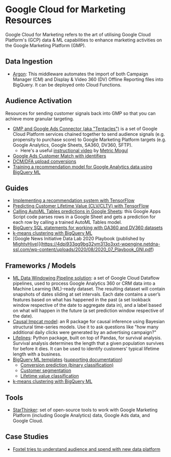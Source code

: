 # Google Cloud for Marketing Resources

Google Cloud for Marketing refers to the art of utilising Google Cloud Platform's (GCP) data & ML capabilities to enhance marketing activities on the Google Marketing Platform (GMP). 

## Data Ingestion
- [Argon](https://github.com/google/argon): This middleware automates the import of both Campaign Manager (CM) and Display & Video 360 (DV) Offline Reporting files into BigQuery. It can be deployed onto Cloud Functions.

## Audience Activation
Resources for sending customer signals back into GMP so that you can achieve more granular targeting.

- [GMP and Google Ads Connector (aka "Tentacles")](https://github.com/GoogleCloudPlatform/cloud-for-marketing/tree/master/marketing-analytics/activation/gmp-googleads-connector) is a set of Google Cloud Platform services chained together to send audience signals (e.g. propensity to purchase score) to Google Marketing Platform targets (e.g. Google Analytics, Google Sheets, SA360, DV360, SFTP). 
    - Here's a useful [instructional video](https://www.youtube.com/watch?v=Fu1k2OVyz0A) by [Metric Mogul](http://www.metricmogul.co.uk/)
- [Google Ads Customer Match with identifiers](https://developers.google.com/adwords/api/docs/guides/remarketing#customer_match_with_email_address_address_or_user_id)
- [DCM/DFA upload conversions](https://developers.google.com/doubleclick-advertisers/guides/conversions_upload)
- [Training a recommendation model for Google Analytics data using BigQuery ML](https://towardsdatascience.com/training-a-recommendation-model-for-google-analytics-data-using-bigquery-ml-2327f9a2e8e9)

## Guides
- [Implementing a recommendation system with TensorFlow](https://github.com/GoogleCloudPlatform/cloud-for-marketing/tree/master/marketing-analytics/personalization/tensorflow-recommendation)
- [Predicting Customer Lifetime Value (CLV/CLTV) with TensorFlow](https://github.com/GoogleCloudPlatform/cloud-for-marketing/tree/master/marketing-analytics/predicting/tensorflow-lifetime-value)
- [Calling AutoML Tables predictions in Google Sheets](https://github.com/GoogleCloudPlatform/cloud-for-marketing/tree/master/marketing-analytics/predicting/automl-tables-in-sheets): this Google Apps Script code parses rows in a Google Sheet and gets a prediction for each row by calling a trained AutoML Tables model.
- [BigQuery SQL statements for working with GA360 and DV360 datasets](https://github.com/GoogleCloudPlatform/cloud-for-marketing/tree/master/marketing-analytics/understanding/bigquery-exports-queries)
- [k-means clustering with BigQuery ML](https://towardsdatascience.com/how-to-use-k-means-clustering-in-bigquery-ml-to-understand-and-describe-your-data-better-c972c6f5733b)
- [Google News Initiative Data Lab 2020 Playbook (published by [MightyHive](https://mightyhive.com/gni-apac-data-lab/))](https://4dpi933qg9bg32ym313o3xxt-wpengine.netdna-ssl.com/wp-content/uploads/2020/08/2020_07_Playbook_GNI.pdf)

## Frameworks / Models
- [ML Data Windowing Pipeline solution](https://github.com/GoogleCloudPlatform/cloud-for-marketing/tree/master/marketing-analytics/predicting/ml-data-windowing-pipeline): a set of Google Cloud Dataflow pipelines, used to process Google Analytics 360 or CRM data into a Machine Learning (ML)-ready dataset. The resulting dataset will contain snapshots of dates sliding at set intervals. Each date contains a user’s features based on what has happened in the past (a set lookback window respective of the date to aggregate data in), and a label based on what will happen in the future (a set prediction window respective of the date).
- [Causal Impcat model](http://google.github.io/CausalImpact/CausalImpact.html): an R package for causal inference using Bayesian structural time-series models. Use it to ask questions like "how many additional daily clicks were generated by an advertising campaign?"
- [Lifelines](https://lifelines.readthedocs.io/en/latest/): Python package, built on top of Pandas, for survival analysis. Survival analysis determines the length that a given population survives for before it dies. It can be used to identify customers' typical lifetime length with a business.
- [BigQuery ML templates](https://github.com/GoogleCloudPlatform/bigquery-ml-templates) ([supporting documentation](https://docs.google.com/document/d/e/2PACX-1vSmenfaFjKMq89s2hyESD1v8eRdkZiQspNTAkKQFoSnmEhG1KkpIRIpOEHB1anaA5rTBY5sq-izLghb/pub))
    - [Conversion prediction (binary classification)](https://github.com/GoogleCloudPlatform/bigquery-ml-templates/tree/master/conversion_prediction_binary_classification_sql)
    - [Customer segmentation](https://github.com/GoogleCloudPlatform/bigquery-ml-templates/tree/master/customer_segmentation_sql)
    - [Lifetime value classification](https://github.com/GoogleCloudPlatform/bigquery-ml-templates/tree/master/lifetime_value_classification_sql)
- [k-means clustering with BigQuery ML](https://towardsdatascience.com/how-to-use-k-means-clustering-in-bigquery-ml-to-understand-and-describe-your-data-better-c972c6f5733b)

## Tools
- [StarThinker](https://google.github.io/starthinker/): set of open-source tools to work with Google Marketing Platform (including Google Analytics) data, Google Ads data, and Google Cloud.

## Case Studies
- [Foxtel tries to understand audience and spend with new data platform](https://www.itnews.com.au/news/foxtel-tries-to-understand-audience-and-spend-with-new-data-platform-551993)
